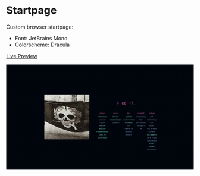 # Startpage

Custom browser startpage:
- Font: JetBrains Mono
- Colorscheme: Dracula

[Live Preview](https://gocho1234.github.io/startpage/)

![startpage](startpage.gif)
